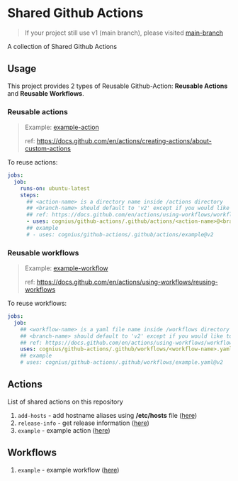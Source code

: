 # Shared Github Actions

> If your project still use v1 (main branch),
> please visited [main-branch](https://github.com/cognius/github-actions/tree/main)

A collection of Shared Github Actions

## Usage

This project provides 2 types of Reusable Github-Action:
**Reusable Actions** and **Reusable Workflows**.

### Reusable actions

> Example: [example-action][example-action-path]
> 
> ref: https://docs.github.com/en/actions/creating-actions/about-custom-actions

To reuse actions:

```yaml
jobs:
  job:
    runs-on: ubuntu-latest
    steps:
      ## <action-name> is a directory name inside /actions directory
      ## <branch-name> should default to 'v2' except if you would like to test your working actions
      ## ref: https://docs.github.com/en/actions/using-workflows/workflow-syntax-for-github-actions#example-using-a-public-action-in-a-subdirectory
      - uses: cognius/github-actions/.github/actions/<action-name>@<branch-name>
      ## example
      # - uses: cognius/github-actions/.github/actions/example@v2
```

### Reusable workflows

> Example: [example-workflow][example-workflow-path]
> 
> ref: https://docs.github.com/en/actions/using-workflows/reusing-workflows

To reuse workflows:

```yaml
jobs:
  job:
    ## <workflow-name> is a yaml file name inside /workflows directory
    ## <branch-name> should default to 'v2' except if you would like to test your working workflow
    ## ref: https://docs.github.com/en/actions/using-workflows/workflow-syntax-for-github-actions#jobsjob_iduses
    uses: cognius/github-actions/.github/workflows/<workflow-name>.yaml@<branch-name>
    ## example
    # uses: cognius/github-actions/.github/workflows/example.yaml@v2
```

## Actions

List of shared actions on this repository

1. `add-hosts` - add hostname aliases using **/etc/hosts** file ([here][add-hosts-action-path])
2. `release-info` - get release information ([here][release-info-path])
3. `example` - example action ([here][example-action-path])

[add-hosts-action-path]: ./.github/actions/add-hosts/README.md
[release-info-path]: ./.github/actions/release-info/README.md
[example-action-path]: ./.github/actions/example/README.md

## Workflows

1. `example` - example workflow ([here][example-workflow-path])

[example-workflow-path]: ./.github/workflows/README.md
